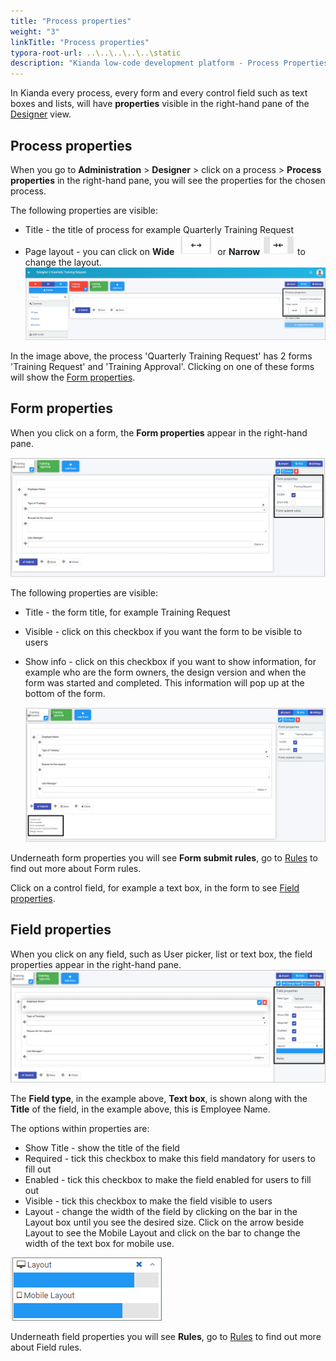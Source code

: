 ```yaml
---
title: "Process properties"
weight: "3"
linkTitle: "Process properties"
typora-root-url: ..\..\..\..\..\static
description: "Kianda low-code development platform - Process Properties"
---
```


In Kianda every process, every form and every control field such as text boxes and lists, will have **properties** visible in the right-hand pane of the [Designer](/docs/platform/application-designer/designer/) view.

## Process properties ##
When you go to **Administration** > **Designer** > click on a process > **Process properties** in the right-hand pane, you will see the properties for the chosen process.

The following properties are visible:

- Title - the title of process for example Quarterly Training Request
- Page layout - you can click on **Wide** ![Wide button](/images/wide-resized.png) or **Narrow**  ![Narrow button](/images/narrow-resized.png) to change the layout.
![Process and form properties](/images/formlayout_resized.png) 

In the image above, the process 'Quarterly Training Request' has 2 forms 'Training Request' and 'Training Approval'. Clicking on one of these forms will show the [Form properties](#form-properties). 



## Form properties ##
When you click on a form, the **Form properties** appear in the right-hand pane.

![Form properties](/images/formproperties_resized.png)

The following properties are visible:

- Title - the form title, for example Training Request

- Visible - click on this checkbox if you want the form to be visible to users

- Show info - click on this checkbox if you want to show information, for example who are the form owners, the design version and when the form was started and completed. This information will pop up at the bottom of the form.

  ![Form information](/images/forminfo_resized.png)

Underneath form properties you will see **Form submit rules**, go to [Rules](/docs/platform/rules/) to find out more about Form rules.

Click on a control field, for example a text box, in the form to see [Field properties](#field-properties). 



## Field properties ##
When you click on any field, such as User picker, list or text box, the field properties appear in the right-hand pane.
![Field properties](/images/fieldproperties_resized.png)

The **Field type**, in the example above, **Text box**, is shown along with the **Title** of the field, in the example above, this is Employee Name.

The options within properties are:

- Show Title - show the title of the field
- Required - tick this checkbox to make this field mandatory for users to fill out
- Enabled - tick this checkbox to make the field enabled for users to fill out
- Visible - tick this checkbox to make the field visible to users
- Layout - change the width of the field by clicking on the bar in the Layout box until you see the desired size. Click on the arrow beside Layout to see the Mobile Layout and click on the bar to change the width of the text box for mobile use.

![Changing text box width](/images/textboxsize-frame.png) 

Underneath field properties you will see **Rules**, go to [Rules](/docs/platform/rules/) to find out more about Field rules.
